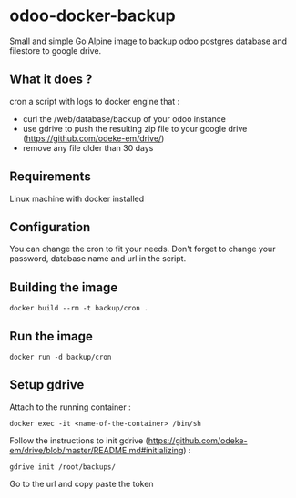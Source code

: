 # odoo-docker-backup

Small and simple Go Alpine image to backup odoo postgres database and filestore to google drive.

## What it does ?

cron a script with logs to docker engine that :
- curl the /web/database/backup of your odoo instance
- use gdrive to push the resulting zip file to your google drive (https://github.com/odeke-em/drive/)
- remove any file older than 30 days

## Requirements

Linux machine with docker installed

## Configuration

You can change the cron to fit your needs.
Don't forget to change your password, database name and url in the script.

## Building the image

```shell
docker build --rm -t backup/cron .
```

## Run the image

```shell
docker run -d backup/cron
```

## Setup gdrive

Attach to the running container :

```shell
docker exec -it <name-of-the-container> /bin/sh
```

Follow the instructions to init gdrive (https://github.com/odeke-em/drive/blob/master/README.md#initializing) :

```shell
gdrive init /root/backups/
```

Go to the url and copy paste the token
